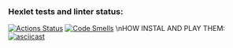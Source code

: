 ### Hexlet tests and linter status:

[![Actions Status](https://github.com/Diktator12/frontend-project-44/actions/workflows/hexlet-check.yml/badge.svg)](https://github.com/Diktator12/frontend-project-44/actions) [![Code Smells](https://sonarcloud.io/api/project_badges/measure?project=Diktator12_frontend-project-44&metric=code_smells)](https://sonarcloud.io/summary/new_code?id=Diktator12_frontend-project-44)
\nHOW INSTAL AND PLAY THEM:
[![asciicast](https://asciinema.org/a/717824.svg)](https://asciinema.org/a/717824)
